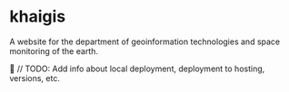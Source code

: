 # khaigis
A website for the department of geoinformation technologies and space monitoring of the earth.

🐄 // TODO: Add info about local deployment, deployment to hosting, versions, etc.
